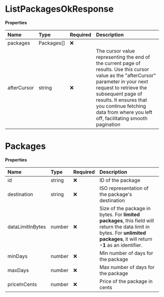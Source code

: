 # ListPackagesOkResponse

**Properties**

| Name        | Type       | Required | Description                                                                                                                                                                                                                                                                                    |
| :---------- | :--------- | :------- | :--------------------------------------------------------------------------------------------------------------------------------------------------------------------------------------------------------------------------------------------------------------------------------------------- |
| packages    | Packages[] | ❌       |                                                                                                                                                                                                                                                                                                |
| afterCursor | string     | ❌       | The cursor value representing the end of the current page of results. Use this cursor value as the "afterCursor" parameter in your next request to retrieve the subsequent page of results. It ensures that you continue fetching data from where you left off, facilitating smooth pagination |

# Packages

**Properties**

| Name             | Type   | Required | Description                                                                                                                                                                 |
| :--------------- | :----- | :------- | :-------------------------------------------------------------------------------------------------------------------------------------------------------------------------- |
| id               | string | ❌       | ID of the package                                                                                                                                                           |
| destination      | string | ❌       | ISO representation of the package's destination                                                                                                                             |
| dataLimitInBytes | number | ❌       | Size of the package in bytes. For **limited packages**, this field will return the data limit in bytes. For **unlimited packages**, it will return **-1** as an identifier. |
| minDays          | number | ❌       | Min number of days for the package                                                                                                                                          |
| maxDays          | number | ❌       | Max number of days for the package                                                                                                                                          |
| priceInCents     | number | ❌       | Price of the package in cents                                                                                                                                               |
